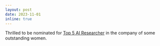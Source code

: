 ```yaml
---
layout: post
date: 2023-11-01
inline: true
---
```


Thrilled to be nominated for [Top 5 AI Researcher](https://www.linkedin.com/posts/wai-netherlands_research-impact-ai-activity-7112692335339089921-vjJt?utm_source=share&utm_medium=member_desktop) in the company of some outstanding women.
